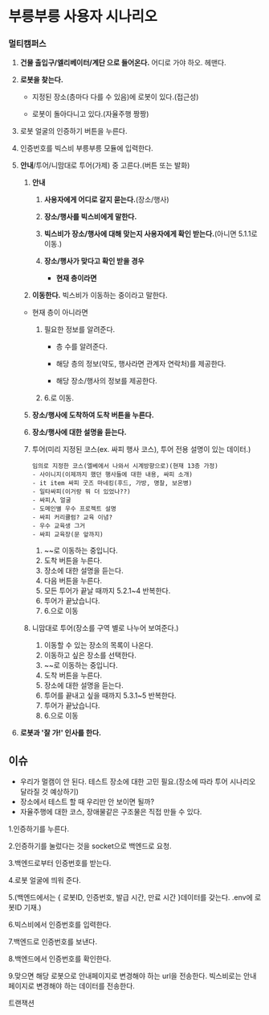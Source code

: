 # 부릉부릉 사용자 시나리오

### 멀티캠퍼스

1. **건물 출입구/엘리베이터/계단 으로 들어온다.** 어디로 가야 하오. 헤맨다.

2. **로봇을 찾는다.**

   - 지정된 장소(층마다 다를 수 있음)에 로봇이 있다.(접근성)

   - 로봇이 돌아다니고 있다.(자율주행 짱짱)

3. 로봇 얼굴의 인증하기 버튼을 누른다.

4. 인증번호를 빅스비 부릉부릉 모듈에 입력한다.

5. **안내**/투어/니맘대로 투어(가제) 중 고른다.(버튼 또는 발화)

   1. **안내**

      1. **사용자에게 어디로 갈지 묻는다.**(장소/행사)

      2. **장소/행사를 빅스비에게 말한다.**

      3. **빅스비가 장소/행사에 대해 맞는지 사용자에게 확인 받는다.**(아니면 5.1.1로 이동.)

      4. **장소/행사가 맞다고 확인 받을 경우**

         - **현재 층이라면**
   1. **이동한다.** 빅스비가 이동하는 중이라고 말한다.
           
   - 현재 층이 아니라면
         
     1. 필요한 정보를 알려준다.
         
        - 층 수를 알려준다.
         
        - 해당 층의 정보(약도, 행사라면 관계자 연락처)를 제공한다.
         
        - 해당 장소/행사의 정보를 제공한다.
         
     2. 6.로 이동.
         
   5. **장소/행사에 도착하여 도착 버튼을 누른다.**
      
   6. **장소/행사에 대한 설명을 듣는다.**
      
   2. 투어(미리 지정된 코스(ex. 싸피 행사 코스), 투어 전용 설명이 있는 데이터.)

      ```
      임의로 지정한 코스(엘베에서 나와서 시계방향으로)(현재 13층 가정)
      - 사이니지(이제까지 했던 행사들에 대한 내용, 싸피 소개)
      - it item 싸피 굿즈 마네킹(후드, 가방, 명찰, 보온병)
      - 일타싸피(이거랑 뭐 더 있었나??)
      - 싸피人 얼굴
      - 도메인별 우수 프로젝트 설명
      - 싸피 커리큘럼? 교육 이념?
      - 우수 교육생 그거
      - 싸피 교육장(문 앞까지)
      ```

      1. ~~로 이동하는 중입니다.
      2. 도착 버튼을 누른다.
      3. 장소에 대한 설명을 듣는다.
      4. 다음 버튼을 누른다.
      5. 모든 투어가 끝날 때까지 5.2.1~4 반복한다.
      6. 투어가 끝났습니다.
      7. 6.으로 이동

   3. 니맘대로 투어(장소를 구역 별로 나누어 보여준다.)

      1. 이동할 수 있는 장소의 목록이 나온다.
      2. 이동하고 싶은 장소를 선택한다.
      3. ~~로 이동하는 중입니다.
      4. 도착 버튼을 누른다.
      5. 장소에 대한 설명을 듣는다.
      6. 투어를 끝내고 싶을 때까지 5.3.1~5 반복한다.
      7. 투어가 끝났습니다.
      8. 6.으로 이동

6. **로봇과 '잘 가!' 인사를 한다.**





## 이슈

- 우리가 멀캠이 안 된다. 테스트 장소에 대한 고민 필요.(장소에 따라 투어 시나리오 달라질 것 예상하기)
- 장소에서 테스트 할 때 우리만 안 보이면 될까?
- 자율주행에 대한 코스, 장애물같은 구조물은 직접 만들 수 있다.



1.인증하기를 누른다.

2.인증하기를 눌렀다는 것을 socket으로 백엔드로 요청.

3.백엔드로부터 인증번호를 받는다.

4.로봇 얼굴에 띄워 준다.

5.(백엔드에서는 { 로봇ID, 인증번호, 발급 시간, 만료 시간 }데이터를 갖는다. .env에 로봇ID 기재.)

6.빅스비에서 인증번호를 입력한다.

7.백엔드로 인증번호를 보낸다.

8.백엔드에서 인증번호를 확인한다.

9.맞으면 해당 로봇으로 안내페이지로 변경해야 하는 url을 전송한다.
 빅스비로는 안내페이지로 변경해야 하는 데이터를 전송한다.



트랜잭션


